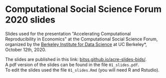 # Computational Social Science Forum 2020 slides

Slides used for the presentation "Accelerating Computational Reproducibility in Economics" at the Computational Social Science Forum, organized by the [Berkeley Institute for Data Science](https://bids.berkeley.edu/research/computational-social-science-forum) at UC Berkeley*, October 12th, 2020.  

The slides are published in this link: [bitss.github.io/acre-slides-bids/](https://bitss.github.io/ACRE-slides-bids/).   
A pdf version of the slides can be found in the file `01_slides.pdf`.  
To edit the slides used the file `01_slides.Rmd` (you will need R and Rstudio).   

